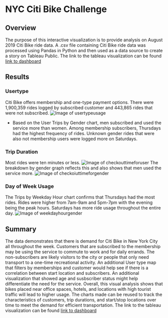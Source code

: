# NYC Citi Bike Challenge

## Overview
The purpose of this interactive visualization is to provide analysis on August 2019 Citi Bike ride data. A .csv file containing Citi Bike ride data was processed using Pandas in Python and then used as a data source to create a story on Tableau Public. The link to the tableau visualization can be found [link to dashboard](here "lhttps://public.tableau.com/views/NYCCitiBike82019Rides/NYCCitiBikeChallenge?:language=en-US&publish=yes&:display_count=n&:origin=viz_share_link")


## Results
### Usertype
Citi Bike offers membership and one-type payment options. There were 1,900,359 rides logged by subscribed customer and 443,865 rides that were not subscribed.
![Image of usertypeusage]('Resources/usertypeusage.png')
- Based on the User Trips by Gender chart, men subscribed and used the service more than women. Among membership subscribers, Thursdays had the highest frequency of rides. Unknown gender rides that were also not membership users were logged more on Saturdays.

### Trip Duration
Most rides were ten minutes or less.
![Image of checkouttimeforuser]('Resources/checkouttimeforuser.png')
The breakdown by gender graph reflects this and also shows that men used the service more.
![Image of checkoiuttimeforgender]('Resources/checkouttimeforgender.png')

### Day of Week Usage
The Trips by Weekday Hour chart confirms that Thursdays had the most rides. Rides were higher from 7am-9am and 5pm-7pm with the evening being the peak hours. Saturdays has more ride usage throughout the entire day.
![Image of weekdayhourgender]('Resources/weekdayhourgender.png')

## Summary
The data demonstrates that there is demand for Citi Bike in New York City all throughout the week. Customers that are subscribed to the membership may be using the service to commute to work and for daily errands. The non-subscribers are likely visitors to the city or people that only need transport to a one-time recreational activity. An additional User type map that filters by memberships and customer would help see if there is a correlation between start location and subscribers. An additional visualization that showed age and susbscriber status might help differentiate the need for the service. Overall, this visual analysis shows that bikes placed near office spaces, hotels, and locations with high tourist traffic will lead to higher usage. The charts made can be reused to track the characteristics of customers, trip durations, and start/stop locations over time to meet the demand for efficient transportation. The link to the tableau visualization can be found [link to dashboard](here "lhttps://public.tableau.com/views/NYCCitiBike82019Rides/NYCCitiBikeChallenge?:language=en-US&publish=yes&:display_count=n&:origin=viz_share_link")
